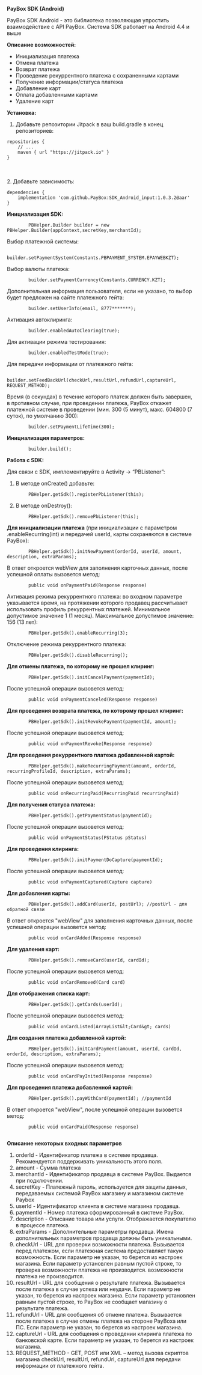 **PayBox SDK (Android)**


PayBox SDK Android - это библиотека позволяющая упростить взаимодействие с API PayBox. Система SDK работает на Android 4.4 и выше

**Описание возможностей:**

- Инициализация платежа
- Отмена платежа
- Возврат платежа
- Проведение рекуррентного платежа с сохраненными картами
- Получение информации/статуса платежа
- Добавление карт
- Оплата добавленными картами
- Удаление карт


**Установка:**

1. Добавьте репозитории Jitpack в ваш build.gradle в конец репозиториев:
```
repositories {
    // ...
    maven { url "https://jitpack.io" }
}
```
<br><br>
2. Добавьте зависимость:
```
dependencies {
    implementation 'com.github.PayBox:SDK_Android_input:1.0.3.2@aar'
}
```
**Инициализация SDK:**
```
        PBHelper.Builder builder = new PBHelper.Builder(appContext,secretKey,merchantId);
```


Выбор платежной системы:
```
        builder.setPaymentSystem(Constants.PBPAYMENT_SYSTEM.EPAYWEBKZT);
```


Выбор валюты платежа:
```
        builder.setPaymentCurrency(Constants.CURRENCY.KZT);
```


Дополнительная информация пользователя, если не указано, то выбор будет предложен на сайте платежного гейта:
```
        builder.setUserInfo(email, 8777*******);
```


Активация автоклиринга:
```
        builder.enabledAutoClearing(true);
```

Для активации режима тестирования:
```
        builder.enabledTestMode(true);
```


Для передачи информации от платежного гейта:
```
        builder.setFeedBackUrl(checkUrl,resultUrl,refundUrl,captureUrl, REQUEST_METHOD);
```

Время (в секундах) в течение которого платеж должен быть завершен, в противном случае, при проведении платежа, PayBox откажет платежной системе в проведении (мин. 300 (5 минут), макс. 604800 (7 суток), по умолчанию 300):
```
        builder.setPaymentLifeTime(300);
```


**Инициализация параметров:**
```
        builder.build();
```

**Работа с SDK:**


Для связи с SDK, имплементируйте в Activity -> “PBListener”:
1. В методе onCreate() добавьте:
```
        PBHelper.getSdk().registerPbListener(this);
```
2. В методе onDestroy():
```
        PBHelper.getSdk().removePbListener(this);
```

**Для инициализации платежа** (при инициализации с параметром .enableRecurring(int) и передачей userId, карты сохраняются в системе PayBox):
```
        PBHelper.getSdk().initNewPayment(orderId, userId, amount, description, extraParams);
```
В ответ откроется webView для заполнения карточных данных, после успешной оплаты вызовется метод:
```
        public void onPaymentPaid(Response response)
```
Активация режима рекуррентного платежа: во входном параметре указывается время, на протяжении которого продавец рассчитывает использовать профиль рекуррентных платежей. Минимальное допустимое значение 1 (1 месяц). Максимальное допустимое значение: 156 (13 лет):
```
        PBHelper.getSdk().enableRecurring(3);
```
Отключение режима рекуррентного платежа:
```
        PBHelper.getSdk().disableRecurring();
```


**Для отмены платежа, по которому не прошел клиринг:**
```
        PBHelper.getSdk().initCancelPayment(paymentId);
```
После успешной операции вызовется метод:
```
        public void onPaymentCanceled(Response response)
```


**Для проведения возврата платежа, по которому прошел клиринг:**
```
        PBHelper.getSdk().initRevokePayment(paymentId, amount);
```
После успешной операции вызовется метод:
```
        public void onPaymentRevoke(Response response)
```


**Для проведения рекуррентного платежа добавленной картой:**
```
        PBHelper.getSdk().makeRecurringPayment(amount, orderId, recurringProfileId, description, extraParams);
```
После успешной операции вызовется метод:
```
        public void onRecurringPaid(RecurringPaid recurringPaid)
```


**Для получения статуса платежа:**
```
        PBHelper.getSdk().getPaymentStatus(paymentId);
```
После успешной операции вызовется метод:
```
        public void onPaymentStatus(PStatus pStatus)
```


**Для проведения клиринга:**
```
        PBHelper.getSdk().initPaymentDoCapture(paymentId);
```
После успешной операции вызовется метод:
```
        public void onPaymentCaptured(Capture capture)
```


**Для добавления карты:**
```
        PBHelper.getSdk().addCard(userId, postUrl); //postUrl - для обратной связи
```
В ответ откроется &quot;webView&quot; для заполнения карточных данных, после успешной операции вызовется метод:
```
        public void onCardAdded(Response response)
```


**Для удаления карт:**
```
        PBHelper.getSdk().removeCard(userId, cardId);
```
После успешной операции вызовется метод:
```
        public void onCardRemoved(Card card)
```


**Для отображения списка карт:**
```
        PBHelper.getSdk().getCards(userId);
```
После успешной операции вызовется метод:
```
        public void onCardListed(ArrayList&lt;Card&gt; cards)
```

**Для создания платежа добавленной картой:**
```
        PBHelper.getSdk().initCardPayment(amount, userId, cardId, orderId, description, extraParams);
```
После успешной операции вызовется метод:
```
        public void onCardPayInited(Response response)
```

**Для проведения платежа добавленной картой:**
```
        PBHelper.getSdk().payWithCard(paymentId); //paymentId
```
В ответ откроется &quot;webView&quot;, после успешной операции вызовется метод:
```
        public void onCardPaid(Response response)
        
```

**Описание некоторых входных параметров**

1. orderId - Идентификатор платежа в системе продавца. Рекомендуется поддерживать уникальность этого поля.
2. amount - Сумма платежа
3. merchantId - Идентификатор продавца в системе PayBox. Выдается при подключении.
4. secretKey - Платежный пароль, используется для защиты данных, передаваемых системой PayBox магазину и магазином системе Paybox
5. userId - Идентификатор клиента в системе магазина продавца.
6. paymentId - Номер платежа сформированный в системе PayBox.
7. description - Описание товара или услуги. Отображается покупателю в процессе платежа.
8. extraParams - Дополнительные параметры продавца. Имена дополнительных параметров продавца должны быть уникальными. 
9. checkUrl - URL для проверки возможности платежа. Вызывается перед платежом, если платежная система предоставляет такую возможность. Если параметр не указан, то берется из настроек магазина. Если параметр установлен равным пустой строке, то проверка возможности платежа не производится.                                                                                                                                       возможности платежа не производится.
10. resultUrl - URL для сообщения о результате платежа. Вызывается после платежа в случае успеха или неудачи. Если параметр не указан, то берется из настроек магазина. Если параметр установлен равным пустой строке, то PayBox не сообщает магазину о результате платежа.
11. refundUrl - URL для сообщения об отмене платежа. Вызывается после платежа в случае отмены платежа на стороне PayBoxа или ПС. Если параметр не указан, то берется из настроек магазина.
12. captureUrl - URL для сообщения о проведении клиринга платежа по банковской карте. Если параметр не указан, то берется из настроек магазина.
13. REQUEST_METHOD - GET, POST или XML – метод вызова скриптов магазина checkUrl, resultUrl, refundUrl, captureUrl для передачи информации от платежного гейта.